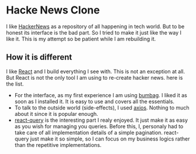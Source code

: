 # Hacke News Clone

I like [HackerNews](https://news.ycombinator.com/) as a repository of all happening in tech world. But to be honest its interface is the bad part. So I tried to make it just like the way I like it. This is my attempt so be patient while I am rebuilding it.

## How it is different
I like [React](https://reactjs.org/) and I build everything I see with. This is not an exception at all. But React is not the only tool I am using to re-create hacker news. here is the list.

* For the interface, as my first experience I am using [bumbag](https://bumbag.style/). I liked it as soon as I installed it. It is easy to use and covers all the essentials.
* To talk to the outside world (side-effects), I used [axios](https://github.com/axios/axios). Nothing to much about it since it is popular enough.
* [react-query](https://github.com/tannerlinsley/react-query) is the interesting part I realy enjoyed. It just make it as easy as you wish for managing you queries. Before this, I, personaly had to take care of all implementation details of a simple pagination. react-query just make it so simple, so I can focus on my business logics rather than the repetitive implementations.
